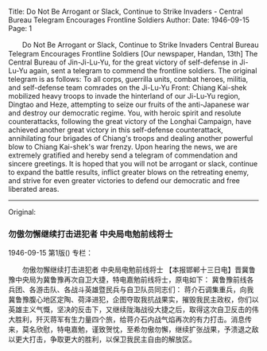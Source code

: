 Title: Do Not Be Arrogant or Slack, Continue to Strike Invaders - Central Bureau Telegram Encourages Frontline Soldiers
Author:
Date: 1946-09-15
Page: 1

　　Do Not Be Arrogant or Slack, Continue to Strike Invaders
    Central Bureau Telegram Encourages Frontline Soldiers
    [Our newspaper, Handan, 13th] The Central Bureau of Jin-Ji-Lu-Yu, for the great victory of self-defense in Ji-Lu-Yu again, sent a telegram to commend the frontline soldiers. The original telegram is as follows:
    To all corps, guerrilla units, combat heroes, militia, and self-defense team comrades on the Ji-Lu-Yu Front:
    Chiang Kai-shek mobilized heavy troops to invade the hinterland of our Ji-Lu-Yu region, Dingtao and Heze, attempting to seize our fruits of the anti-Japanese war and destroy our democratic regime. You, with heroic spirit and resolute counterattacks, following the great victory of the Longhai Campaign, have achieved another great victory in this self-defense counterattack, annihilating four brigades of Chiang's troops and dealing another powerful blow to Chiang Kai-shek's war frenzy. Upon hearing the news, we are extremely gratified and hereby send a telegram of commendation and sincere greetings. It is hoped that you will not be arrogant or slack, continue to expand the battle results, inflict greater blows on the retreating enemy, and strive for even greater victories to defend our democratic and free liberated areas.



<hr /> 

Original: 


### 勿傲勿懈继续打击进犯者  中央局电勉前线将士

1946-09-15
第1版()
专栏：

　　勿傲勿懈继续打击进犯者
    中央局电勉前线将士
    【本报邯郸十三日电】晋冀鲁豫中央局为冀鲁豫再次自卫大捷，特电嘉勉前线将士，原电如下：
    冀鲁豫前线各兵团、各游击队、各战斗英雄暨民兵与自卫队员同志们：
    蒋介石调集重兵，向我冀鲁豫腹心地区定陶、荷泽进犯，企图夺取我抗战果实，摧毁我民主政权，你们以英雄主义气慨，坚决的反击下，又继续陇海战役大捷之后，取得这次自卫反击的伟大胜利，歼灭蒋军有生力量四个旅，给蒋介石内战气焰再次的有力打击。消息传来，莫名欣慰，特电嘉勉，谨致贺忱，至希勿傲勿懈，继续扩张战果，予溃退之敌以更大打击，争取更大的胜利，以保卫我民主自由的解放区。
